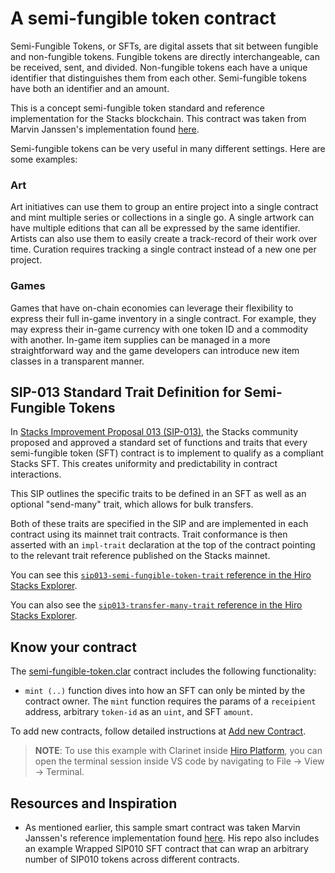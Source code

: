 # A semi-fungible token contract

Semi-Fungible Tokens, or SFTs, are digital assets that sit between fungible and non-fungible tokens. Fungible tokens are directly interchangeable, can be received, sent, and divided. Non-fungible tokens each have a unique identifier that distinguishes them from each other. Semi-fungible tokens have both an identifier and an amount.

This is a concept semi-fungible token standard and reference implementation for the Stacks blockchain. This contract was taken from Marvin Janssen's implementation found [here](https://github.com/MarvinJanssen/stx-semi-fungible-token).

Semi-fungible tokens can be very useful in many different settings. Here are some examples:

### Art

Art initiatives can use them to group an entire project into a single contract and mint multiple series or collections in a single go. A single artwork can have multiple editions that can all be expressed by the same identifier. Artists can also use them to easily create a track-record of their work over time. Curation requires tracking a single contract instead of a new one per project.

### Games

Games that have on-chain economies can leverage their flexibility to express their full in-game inventory in a single contract. For example, they may express their in-game currency with one token ID and a commodity with another. In-game item supplies can be managed in a more straightforward way and the game developers can introduce new item classes in a transparent manner.

## SIP-013 Standard Trait Definition for Semi-Fungible Tokens

In [Stacks Improvement Proposal 013 (SIP-013)](https://github.com/stacksgov/sips/blob/main/sips/sip-013/sip-013-semi-fungible-token-standard.md), the Stacks community proposed and approved a standard set of functions and traits that every semi-fungible token (SFT) contract is to implement to qualify as a compliant Stacks SFT. This creates uniformity and predictability in contract interactions.

This SIP outlines the specific traits to be defined in an SFT as well as an optional "send-many" trait, which allows for bulk transfers.

Both of these traits are specified in the SIP and are implemented in each contract using its mainnet trait contracts. Trait conformance is then asserted with an `impl-trait` declaration at the top of the contract pointing to the relevant trait reference published on the Stacks mainnet.

You can see this [`sip013-semi-fungible-token-trait` reference in the Hiro Stacks Explorer](https://explorer.stacks.co/txid/0x7e9d8bac5157ab0366089d00a40a2a83926314ab08807ab3efa87ebc96d9e20a?chain=mainnet).

You can also see the [`sip013-transfer-many-trait` reference in the Hiro Stacks Explorer](https://explorer.stacks.co/txid/0x88457278a61b7e59c8a19704932eebb7b46817e0bbd3235436a1d72c956db19c?chain=mainnet).

## Know your contract

The [semi-fungible-token.clar](/examples/semi-fungible-token/contracts/semi-fungible-token.clar) contract includes the following functionality:

- `mint (..)` function dives into how an SFT can only be minted by the contract owner. The `mint` function requires the params of a `receipient` address, arbitrary `token-id` as an `uint`, and SFT `amount`.

To add new contracts, follow detailed instructions at [Add new Contract](https://docs.hiro.so/clarinet/how-to-guides/how-to-add-contract).

> **NOTE**: To use this example with Clarinet inside [Hiro Platform](https://platform.hiro.so), you can open the terminal session inside VS code by navigating to File -> View -> Terminal.

## Resources and Inspiration

- As mentioned earlier, this sample smart contract was taken Marvin Janssen's reference implementation found [here](https://github.com/MarvinJanssen/stx-semi-fungible-token/blob/main/contracts/semi-fungible-token.clar). His repo also includes an example Wrapped SIP010 SFT contract that can wrap an arbitrary number of SIP010 tokens across different contracts.
